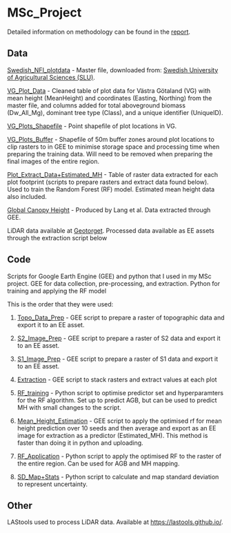 # MSc_Project

Detailed information on methodology can be found in the [report](). 

## Data

[Swedish_NFI_plotdata](swe_nfi_plotdata.xlsx) - Master file, downloaded from: [Swedish University of Agricultural Sciences (SLU)](https://www.slu.se/en/Collaborative-Centres-and-Projects/the-swedish-national-forest-inventory/listor/sample-plot-data/).

[VG_Plot_Data](VG_Plot_Data.csv) - Cleaned table of plot data for Västra Götaland (VG) with mean height (MeanHeight) and coordinates (Easting, Northing) from the master file, and columns added for total aboveground biomass (Dw_All_Mg), dominant tree type (Class), and a unique identifier (UniqueID).

[VG_Plots_Shapefile](VG_Plots.shp) - Point shapefile of plot locations in VG.

[VG_Plots_Buffer](VG_Plots_50m_Buffer.shp) - Shapefile of 50m buffer zones around plot locations to clip rasters to in GEE to minimise storage space and processing time when preparing the training data. Will need to be removed when preparing the final images of the entire region.

[Plot_Extract_Data+Estimated_MH](Plot_Extract_Data+Estimated_MH.csv) - Table of raster data  extracted for each plot footprint (scripts to prepare rasters and extract data found below). Used to train the Random Forest (RF) model. Estimated mean height data also included.

[Global Canopy Height](https://langnico.github.io/globalcanopyheight/) - Produced by Lang et al. Data extracted through GEE.

LiDAR data available at [Geotorget](https://geotorget.lantmateriet.se/geodataprodukter). Processed data available as EE assets through the extraction script below


## Code

Scripts for Google Earth Engine (GEE) and python that I used in my MSc project. GEE for data collection, pre-processing, and extraction. Python for training and applying the RF model

This is the order that they were used:

1. [Topo_Data_Prep](https://code.earthengine.google.com/7acdb906d98cd9a32054a4e1df61091e) - GEE script to prepare a raster of topographic data and export it to an EE asset.

2. [S2_Image_Prep](https://code.earthengine.google.com/bb425c4cdeb47f4c4a6bc7b0da602d54?noload=1) - GEE script to prepare a raster of S2 data and export it to an EE asset.

3. [S1_Image_Prep](https://code.earthengine.google.com/36e5c5ca990211a2b53b49531ba31705) - GEE script to prepare a raster of S1 data and export it to an EE asset.

4. [Extraction](https://code.earthengine.google.com/bf49b3ba8421931d774e68169d1115fa?noload=1) - GEE script to stack rasters and extract values at each plot

5. [RF_training](RF_Training+Optimisation.ipynb) - Python script to optimise predictor set and hyperparamters for the RF algorithm. Set up to predict AGB, but can be used to predict MH with small changes to the script.

6.  [Mean_Height_Estimation](https://code.earthengine.google.com/00e81916a63521a63046308bbbc7b3e8) - GEE script to apply the optimised rf for mean height prediction over 10 seeds and then average and export as an EE image for extraction as a predictor (Estimated_MH). This method is faster than doing it in python and uploading.

7. [RF_Application](AGB_Estimation.ipynb) - Python script to apply the optimised RF to the raster of the entire region. Can be used for AGB and MH mapping.

8. [SD_Map+Stats](SD_Map+Stats.ipynb) - Python script to calculate and map standard deviation to represent uncertainty.


## Other

LAStools used to process LiDAR data. Available at https://lastools.github.io/.
